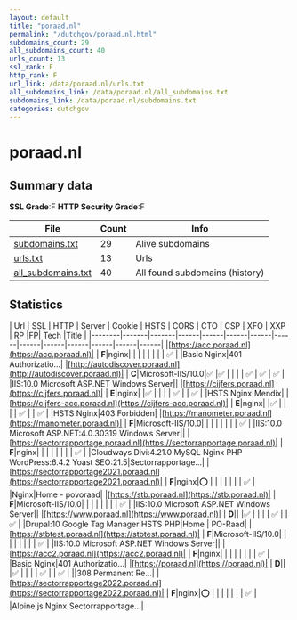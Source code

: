 ```yaml
---
layout: default
title: "poraad.nl"
permalink: "/dutchgov/poraad.nl.html"
subdomains_count: 29
all_subdomains_count: 40
urls_count: 13
ssl_rank: F
http_rank: F
url_link: /data/poraad.nl/urls.txt
all_subdomains_link: /data/poraad.nl/all_subdomains.txt
subdomains_link: /data/poraad.nl/subdomains.txt
categories: dutchgov
---
```



# poraad.nl
## Summary data


**SSL Grade**:F
**HTTP Security Grade**:F


| File       | Count | Info |
|------------|-------|------|
|[subdomains.txt](/data/poraad.nl/subdomains.txt)|29|Alive subdomains|
|[urls.txt](/data/poraad.nl/urls.txt)|13|Urls|
|[all_subdomains.txt](/data/poraad.nl/all_subdomains.txt)|40|All found subdomains (history)|


## Statistics


| Url | SSL | HTTP | Server | Cookie | HSTS | CORS | CTO | CSP | XFO | XXP | RP |FP| Tech |Title |
|--------|-------|-------|------|------|------|------|------|------|------|------|------|------|------|
|[https://acc.poraad.nl](https://acc.poraad.nl)| | **F**|nginx| | | | | | | | :white_check_mark: | |Basic Nginx|401 Authorizatio...|
|[http://autodiscover.poraad.nl](http://autodiscover.poraad.nl)| | **C**|Microsoft-IIS/10.0|:white_check_mark: |:white_check_mark: | | | | :white_check_mark: | :white_check_mark: | :white_check_mark: | |IIS:10.0 Microsoft ASP.NET Windows Server||
|[https://cijfers.poraad.nl](https://cijfers.poraad.nl)| | **E**|nginx| |:white_check_mark: | | | | :white_check_mark: | | :white_check_mark: | |HSTS Nginx|Mendix|
|[https://cijfers-acc.poraad.nl](https://cijfers-acc.poraad.nl)| | **E**|nginx| |:white_check_mark: | | | | :white_check_mark: | | :white_check_mark: | |HSTS Nginx|403 Forbidden|
|[https://manometer.poraad.nl](https://manometer.poraad.nl)| | **F**|Microsoft-IIS/10.0| | | | | | | | :white_check_mark: | |IIS:10.0 Microsoft ASP.NET:4.0.30319 Windows Server||
|[https://sectorrapportage.poraad.nl](https://sectorrapportage.poraad.nl)| | **F**|nginx| | | | | | | | :white_check_mark: | |Cloudways Divi:4.21.0 MySQL Nginx PHP WordPress:6.4.2 Yoast SEO:21.5|Sectorrapportage...|
|[https://sectorrapportage2021.poraad.nl](https://sectorrapportage2021.poraad.nl)| | **F**|nginx|:o: | | | | | | | :white_check_mark: | |Nginx|Home - povoraad|
|[https://stb.poraad.nl](https://stb.poraad.nl)| | **F**|Microsoft-IIS/10.0| | | | | | | | :white_check_mark: | |IIS:10.0 Microsoft ASP.NET Windows Server||
|[https://www.poraad.nl](https://www.poraad.nl)| | **D**|| |:white_check_mark: | | | | :white_check_mark: | | :white_check_mark: | |Drupal:10 Google Tag Manager HSTS PHP|Home | PO-Raad|
|[https://stbtest.poraad.nl](https://stbtest.poraad.nl)| | **F**|Microsoft-IIS/10.0| | | | | | | | :white_check_mark: | |IIS:10.0 Microsoft ASP.NET Windows Server||
|[https://acc2.poraad.nl](https://acc2.poraad.nl)| | **F**|nginx| | | | | | | | :white_check_mark: | |Basic Nginx|401 Authorizatio...|
|[https://poraad.nl](https://poraad.nl)| | **D**|| |:white_check_mark: | | | | :white_check_mark: | | :white_check_mark: | ||308 Permanent Re...|
|[https://sectorrapportage2022.poraad.nl](https://sectorrapportage2022.poraad.nl)| | **F**|nginx|:o: | | | | | | | :white_check_mark: | |Alpine.js Nginx|Sectorrapportage...|
